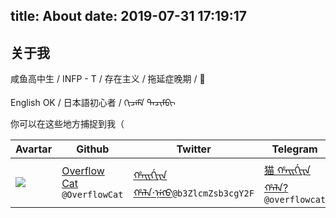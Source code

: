 title: About
date: 2019-07-31 17:19:17
---
## 关于我

咸鱼高中生 /
INFP - T /
存在主义 /
拖延症晚期 /
:dress:

English OK / 日本語初心者 / <mw class="mw">ᡴᡳᠴᡝᠮᡝ ᡨᠠᠴᡳᠮᠪᡳ</mw>

你可以在这些地方捕捉到我（

| Avartar    | Github                                                       | Twitter                                                      | Telegram                                                     | Homepage                                      |
| ------ | ------------------------------------------------------------ | ------------------------------------------------------------ | ------------------------------------------------------------ | --------------------------------------------- |
| ![](https://pbs.twimg.com/profile_images/1147762797154979840/Tuezbp-c_400x400.jpg) | [Overflow Cat](https://github.com/OverflowCat) `@OverflowCat` | [ᡥᠠᡳᡤᡳᠶᠠ ᡥᠠᠯᠠ·ᠨᡝᡴᠣ](https://twitter.com/b3ZlcmZsb3cgY2F)`@b3ZlcmZsb3cgY2F` | [ 猫 ᡥᠠᡳᡤᡳᠶᠠ ᡥᠠᠯᠠ?](https://t.me/overflowcat) `@overflowcat` | [xinshijiededa.men](http://xinshijiededa.men) |